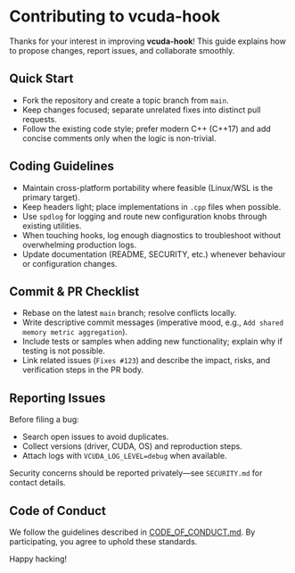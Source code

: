 # Contributing to vcuda-hook

Thanks for your interest in improving **vcuda-hook**! This guide explains how to propose changes, report issues, and collaborate smoothly.

## Quick Start
- Fork the repository and create a topic branch from `main`.
- Keep changes focused; separate unrelated fixes into distinct pull requests.
- Follow the existing code style; prefer modern C++ (C++17) and add concise comments only when the logic is non-trivial.

## Coding Guidelines
- Maintain cross-platform portability where feasible (Linux/WSL is the primary target).
- Keep headers light; place implementations in `.cpp` files when possible.
- Use `spdlog` for logging and route new configuration knobs through existing utilities.
- When touching hooks, log enough diagnostics to troubleshoot without overwhelming production logs.
- Update documentation (README, SECURITY, etc.) whenever behaviour or configuration changes.

## Commit & PR Checklist
- Rebase on the latest `main` branch; resolve conflicts locally.
- Write descriptive commit messages (imperative mood, e.g., `Add shared memory metric aggregation`).
- Include tests or samples when adding new functionality; explain why if testing is not possible.
- Link related issues (`Fixes #123`) and describe the impact, risks, and verification steps in the PR body.

## Reporting Issues
Before filing a bug:
- Search open issues to avoid duplicates.
- Collect versions (driver, CUDA, OS) and reproduction steps.
- Attach logs with `VCUDA_LOG_LEVEL=debug` when available.

Security concerns should be reported privately—see `SECURITY.md` for contact details.

## Code of Conduct
We follow the guidelines described in [CODE_OF_CONDUCT.md](./CODE_OF_CONDUCT.md). By participating, you agree to uphold these standards.

Happy hacking!
